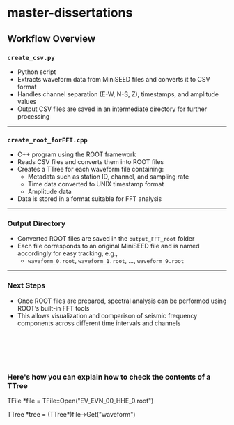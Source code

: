 # master-dissertations 
## Workflow Overview

### `create_csv.py`  
- Python script  
- Extracts waveform data from MiniSEED files and converts it to CSV format  
- Handles channel separation (E-W, N-S, Z), timestamps, and amplitude values  
- Output CSV files are saved in an intermediate directory for further processing  

---

### `create_root_forFFT.cpp`  
- C++ program using the ROOT framework  
- Reads CSV files and converts them into ROOT files  
- Creates a TTree for each waveform file containing:  
  - Metadata such as station ID, channel, and sampling rate  
  - Time data converted to UNIX timestamp format  
  - Amplitude data  
- Data is stored in a format suitable for FFT analysis  

---

### Output Directory  
- Converted ROOT files are saved in the `output_FFT_root` folder  
- Each file corresponds to an original MiniSEED file and is named accordingly for easy tracking, e.g.,  
  - `waveform_0.root`, `waveform_1.root`, …, `waveform_9.root`  

---

### Next Steps  
- Once ROOT files are prepared, spectral analysis can be performed using ROOT’s built-in FFT tools  
- This allows visualization and comparison of seismic frequency components across different time intervals and channels  


<br>  
<br>
<br>  
<br> 

### Here's how you can explain how to check the contents of a TTree
TFile *file = TFile::Open("EV_EVN_00_HHE_0.root")

TTree \*tree = (TTree*)file->Get("waveform")
